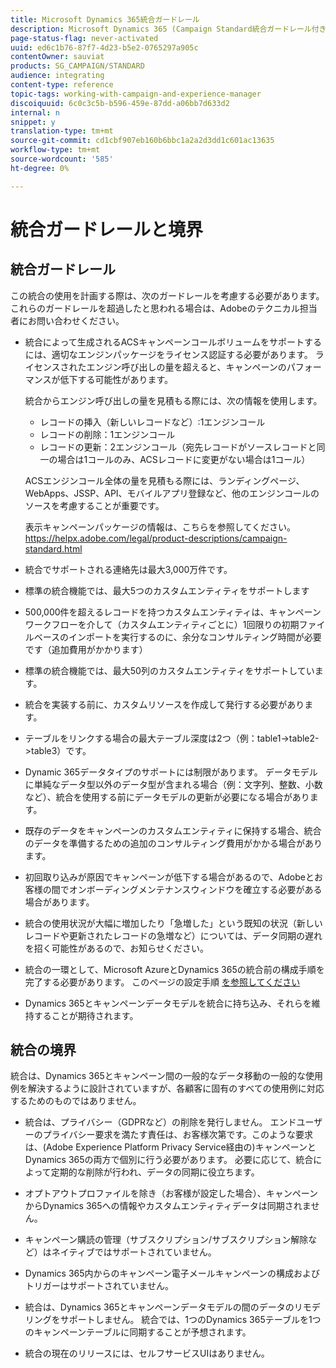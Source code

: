 ```yaml
---
title: Microsoft Dynamics 365統合ガードレール
description: Microsoft Dynamics 365 (Campaign Standard統合ガードレール付き)
page-status-flag: never-activated
uuid: ed6c1b76-87f7-4d23-b5e2-0765297a905c
contentOwner: sauviat
products: SG_CAMPAIGN/STANDARD
audience: integrating
content-type: reference
topic-tags: working-with-campaign-and-experience-manager
discoiquuid: 6c0c3c5b-b596-459e-87dd-a06bb7d633d2
internal: n
snippet: y
translation-type: tm+mt
source-git-commit: cd1cbf907eb160b6bbc1a2a2d3dd1c601ac13635
workflow-type: tm+mt
source-wordcount: '585'
ht-degree: 0%

---
```



# 統合ガードレールと境界

## 統合ガードレール

この統合の使用を計画する際は、次のガードレールを考慮する必要があります。 これらのガードレールを超過したと思われる場合は、Adobeのテクニカル担当者にお問い合わせください。

* 統合によって生成されるACSキャンペーンコールボリュームをサポートするには、適切なエンジンパッケージをライセンス認証する必要があります。 ライセンスされたエンジン呼び出しの量を超えると、キャンペーンのパフォーマンスが低下する可能性があります。

   統合からエンジン呼び出しの量を見積もる際には、次の情報を使用します。

   * レコードの挿入（新しいレコードなど）:1エンジンコール
   * レコードの削除：1エンジンコール
   * レコードの更新：2エンジンコール（宛先レコードがソースレコードと同一の場合は1コールのみ、ACSレコードに変更がない場合は1コール）

   ACSエンジンコール全体の量を見積もる際には、ランディングページ、WebApps、JSSP、API、モバイルアプリ登録など、他のエンジンコールのソースを考慮することが重要です。

   表示キャンペーンパッケージの情報は、こちらを参照してください。https://helpx.adobe.com/legal/product-descriptions/campaign-standard.html

* 統合でサポートされる連絡先は最大3,000万件です。

* 標準の統合機能では、最大5つのカスタムエンティティをサポートします

* 500,000件を超えるレコードを持つカスタムエンティティは、キャンペーンワークフローを介して（カスタムエンティティごとに）1回限りの初期ファイルベースのインポートを実行するのに、余分なコンサルティング時間が必要です（追加費用がかかります）

* 標準の統合機能では、最大50列のカスタムエンティティをサポートしています。

* 統合を実装する前に、カスタムリソースを作成して発行する必要があります。

* テーブルをリンクする場合の最大テーブル深度は2つ（例：table1->table2->table3）です。

* Dynamic 365データタイプのサポートには制限があります。 データモデルに単純なデータ型以外のデータ型が含まれる場合（例：文字列、整数、小数など）、統合を使用する前にデータモデルの更新が必要になる場合があります。

* 既存のデータをキャンペーンのカスタムエンティティに保持する場合、統合のデータを準備するための追加のコンサルティング費用がかかる場合があります。

* 初回取り込みが原因でキャンペーンが低下する場合があるので、Adobeとお客様の間でオンボーディングメンテナンスウィンドウを確立する必要がある場合があります。

* 統合の使用状況が大幅に増加したり「急増した」という既知の状況（新しいレコードや更新されたレコードの急増など）については、データ同期の遅れを招く可能性があるので、お知らせください。

* 統合の一環として、Microsoft AzureとDynamics 365の統合前の構成手順を完了する必要があります。 このページの設定手順 [を参照してください](../../integrating/using/configure-microsoft-dynamics-365-for-campaign-integration.md)

* Dynamics 365とキャンペーンデータモデルを統合に持ち込み、それらを維持することが期待されます。

## 統合の境界

統合は、Dynamics 365とキャンペーン間の一般的なデータ移動の一般的な使用例を解決するように設計されていますが、各顧客に固有のすべての使用例に対応するためのものではありません。

* 統合は、プライバシー（GDPRなど）の削除を発行しません。 エンドユーザーのプライバシー要求を満たす責任は、お客様次第です。このような要求は、(Adobe Experience Platform Privacy Service経由の)キャンペーンとDynamics 365の両方で個別に行う必要があります。 必要に応じて、統合によって定期的な削除が行われ、データの同期に役立ちます。

* オプトアウトプロファイルを除き（お客様が設定した場合）、キャンペーンからDynamics 365への情報やカスタムエンティティデータは同期されません。

* キャンペーン購読の管理（サブスクリプション/サブスクリプション解除など）はネイティブではサポートされていません。

* Dynamics 365内からのキャンペーン電子メールキャンペーンの構成およびトリガーはサポートされていません。

* 統合は、Dynamics 365とキャンペーンデータモデルの間のデータのリモデリングをサポートしません。 統合では、1つのDynamics 365テーブルを1つのキャンペーンテーブルに同期することが予想されます。

* 統合の現在のリリースには、セルフサービスUIはありません。

